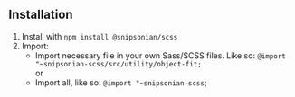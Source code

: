 ## Installation

1. Install with `npm install @snipsonian/scss`
2. Import:
    - Import necessary file in your own Sass/SCSS files. Like so: `@import "~snipsonian-scss/src/utility/object-fit;`
    <br>or
    - Import all, like so: `@import "~snipsonian-scss`;
